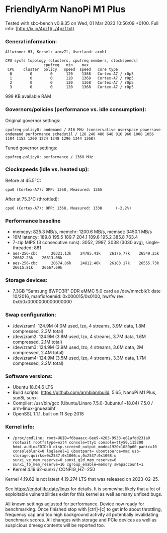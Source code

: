 # FriendlyArm NanoPi M1 Plus

Tested with sbc-bench v0.9.35 on Wed, 01 Mar 2023 10:56:09 +0100. Full info: [http://ix.io/4pzf](../4pzf.txt)

### General information:

    Allwinner H3, Kernel: armv7l, Userland: armhf
    
    CPU sysfs topology (clusters, cpufreq members, clockspeeds)
                     cpufreq   min    max
     CPU    cluster  policy   speed  speed   core type
      0        0        0      120    1368   Cortex-A7 / r0p5
      1        0        0      120    1368   Cortex-A7 / r0p5
      2        0        0      120    1368   Cortex-A7 / r0p5
      3        0        0      120    1368   Cortex-A7 / r0p5

999 KB available RAM

### Governors/policies (performance vs. idle consumption):

Original governor settings:

    cpufreq-policy0: ondemand / 816 MHz (conservative userspace powersave ondemand performance schedutil / 120 240 480 648 816 960 1008 1056 1104 1152 1200 1224 1248 1296 1344 1368)

Tuned governor settings:

    cpufreq-policy0: performance / 1368 MHz

### Clockspeeds (idle vs. heated up):

Before at 45.5°C:

    cpu0 (Cortex-A7): OPP: 1368, Measured: 1365 

After at 75.3°C (throttled):

    cpu0 (Cortex-A7): OPP: 1368, Measured: 1338      (-2.2%)

### Performance baseline

  * memcpy: 825.3 MB/s, memchr: 1200.6 MB/s, memset: 3450.1 MB/s
  * 16M latency: 189.8 195.5 189.7 204.1 189.6 195.2 385.8 763.4 
  * 7-zip MIPS (3 consecutive runs): 3052, 2997, 3038 (3030 avg), single-threaded: 881
  * `aes-256-cbc      20321.13k    24785.41k    26176.77k    26549.25k    26662.23k    26613.08k`
  * `aes-256-cbc      20674.86k    24812.46k    26183.17k    26555.73k    26615.81k    26667.69k`

### Storage devices:

  * 7.3GB "Samsung 8WPD3R" DDR eMMC 5.0 card as /dev/mmcblk1: date 10/2016, manfid/oemid: 0x000015/0x0100, hw/fw rev: 0x0/0x0000000000000000

### Swap configuration:

  * /dev/zram1: 124.9M (4.0M used, lzo, 4 streams, 3.9M data, 1.8M compressed, 2.3M total)
  * /dev/zram2: 124.9M (3.8M used, lzo, 4 streams, 3.7M data, 1.6M compressed, 2.1M total)
  * /dev/zram3: 124.9M (3.9M used, lzo, 4 streams, 3.6M data, 2M compressed, 2.4M total)
  * /dev/zram4: 124.9M (3.5M used, lzo, 4 streams, 3.3M data, 1.7M compressed, 2.2M total)

### Software versions:

  * Ubuntu 18.04.6 LTS
  * Build scripts: https://github.com/armbian/build, 5.65, NanoPi M1 Plus, sun8i, sunxi
  * Compiler: /usr/bin/gcc (Ubuntu/Linaro 7.5.0-3ubuntu1~18.04) 7.5.0 / arm-linux-gnueabihf
  * OpenSSL 1.1.1, built on 11 Sep 2018          

### Kernel info:

  * `/proc/cmdline: root=UUID=f6baaacc-6ee9-4203-9933-e61afdd231a0 rootwait rootfstype=ext4 console=tty1 console=ttyS0,115200 hdmi.audio=EDID:0 disp.screen0_output_mode=1920x1080p60 panic=10 consoleblank=0 loglevel=1 ubootpart= ubootsource=mmc usb-storage.quirks=0x2537:0x1066:u,0x2537:0x1068:u   sunxi_ve_mem_reserve=0 sunxi_g2d_mem_reserve=0 sunxi_fb_mem_reserve=16 cgroup_enable=memory swapaccount=1`
  * Kernel 4.19.62-sunxi / CONFIG_HZ=250

Kernel 4.19.62 is not latest 4.19.274 LTS that was released on 2023-02-25.

See https://endoflife.date/linux for details. It is somewhat likely that
a lot of exploitable vulnerabilities exist for this kernel as well as many
unfixed bugs.

All known settings adjusted for performance. Device now ready for benchmarking.
Once finished stop with [ctrl]-[c] to get info about throttling, frequency cap
and too high background activity all potentially invalidating benchmark scores.
All changes with storage and PCIe devices as well as suspicious dmesg contents
will be reported too.
